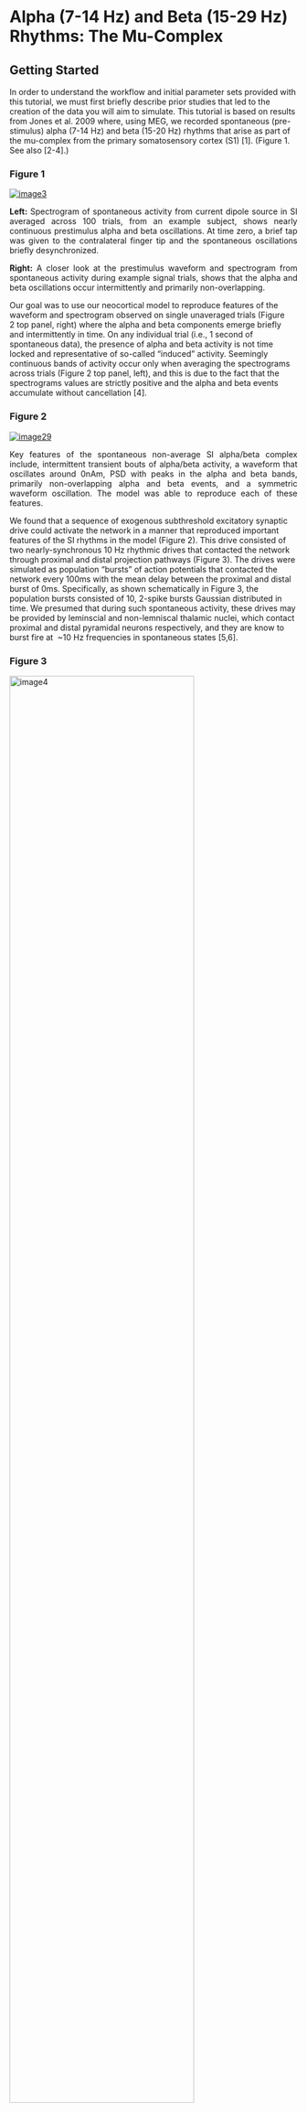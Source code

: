 # Alpha (7-14 Hz) and Beta (15-29 Hz) Rhythms: The Mu-Complex #
## Getting Started ##

In order to understand the workflow and initial parameter sets provided with this tutorial, we must first briefly describe prior studies that led to the creation of the data you will aim to simulate. This tutorial is based on results from Jones et al. 2009 where, using MEG, we recorded spontaneous (pre-stimulus) alpha (7-14 Hz) and beta (15-20 Hz) rhythms that arise as part of the mu-complex from the primary somatosensory cortex (S1) [1]. (Figure 1. See also [2-4].)

<div class="stylefig"  style="max-width:650px;">

<h3>Figure 1</h3>

<a href="https://raw.githubusercontent.com/jonescompneurolab/hnn-tutorials/master/alpha_and_beta/images/image3.png"><img src="https://raw.githubusercontent.com/jonescompneurolab/hnn-tutorials/master/alpha_and_beta/images/image3.png" alt="image3"/></a>
<p align="justify">
<b>Left:</b> Spectrogram of spontaneous activity from current dipole source in SI averaged across 100 trials, from an example subject, shows nearly continuous prestimulus alpha and beta oscillations. At time zero, a brief tap was given to the contralateral finger tip and the spontaneous oscillations briefly desynchronized.</p>

<p align="justify"><b>Right:</b> A closer look at the prestimulus waveform and spectrogram from spontaneous activity during example signal trials, shows that the alpha and beta oscillations occur intermittently and primarily non-overlapping.</span>
</p>
</div>

Our goal was to use our neocortical model to reproduce features of the waveform and spectrogram observed on single unaveraged trials (Figure 2 top panel, right) where the alpha and beta components emerge briefly and intermittently in time. On any individual trial (i.e., 1 second of spontaneous data), the presence of alpha and beta activity is not time locked and representative of so-called “induced” activity. Seemingly continuous bands of activity occur only when averaging the spectrograms across trials (Figure 2 top panel, left), and this is due to the fact that the spectrograms values are strictly positive and the alpha and beta events accumulate without cancellation [4].

<div class="stylefig"  style="max-width:650px;">

<h3>Figure 2</h3>

<a href="https://raw.githubusercontent.com/jonescompneurolab/hnn-tutorials/master/alpha_and_beta/images/image29.png"><img src="https://raw.githubusercontent.com/jonescompneurolab/hnn-tutorials/master/alpha_and_beta/images/image29.png" alt="image29"/></a>
<p align="justify">Key features of the spontaneous non-average SI alpha/beta complex include, intermittent transient bouts of alpha/beta activity, a waveform that oscillates around 0nAm, PSD with peaks in the alpha and beta bands, primarily non-overlapping alpha and beta events, and a symmetric waveform oscillation. The model was able to reproduce each of these features.</p>

</div>

We found that a sequence of exogenous subthreshold excitatory synaptic drive could activate the network in a manner that reproduced important features of the SI rhythms in the model (Figure 2). This drive consisted of two nearly-synchronous 10 Hz rhythmic drives that contacted the network through proximal and distal projection pathways (Figure 3). The drives were simulated as population “bursts” of action potentials that contacted the network every 100ms with the mean delay between the proximal and distal burst of 0ms. Specifically, as shown schematically in Figure 3, the population bursts consisted of 10, 2-spike bursts Gaussian distributed in time. We presumed that during such spontaneous activity, these drives may be provided by leminscial and non-lemniscal thalamic nuclei, which contact proximal and distal pyramidal neurons respectively, and they are know to burst fire at  ~10 Hz frequencies in spontaneous states [5,6].

<div class="stylefig" style="max-width: 650px;">

<h3>Figure 3</h3>

<a href="https://raw.githubusercontent.com/jonescompneurolab/hnn-tutorials/master/alpha_and_beta/images/image4.png">
<img src="https://raw.githubusercontent.com/jonescompneurolab/hnn-tutorials/master/alpha_and_beta/images/image4.png" alt="image4" width=80%/></a>
<p align="justify">Schematic illustration of exogenous 10 Hz burst drive through proximal and distal projection pathways.  “Population bursts”, consisting of a set number of “burst units” (10, 2-spike bursts shown) drive post-synaptic conductances in the local network with a set frequency (100 ms ISI) and mean delay between proximal and distal. </p>
</div>

We assumed that the macroscale rhythms generating the observed alpha and beta activity arose from subthreshold current flow in a large population of neurons, as opposed to being generated by local spiking interaction. As such, the effective strengths of the exogenous driving inputs were tuned so that the cells in the network remained subthreshold (all other parameters were tuned and fixed base on the morphology, physiology and connectivity within layered neocortical circuits, see Jones et al. 2009 [1] for details). The inputs drove subthreshold currents up and down the pyramidal neurons to reproduce accurate waveform and spectrogram features (see Figure 3). A scaling factor of 3000 was multiplied by the model waveform to reproduce nAm units comparable to the recorded data, suggesting on the order 200 x 3000 = 600,000 pyramidal neurons contributed to this signal.

We further found that decreasing the delay between the drives to ~50ms created a pure alpha oscillation, while applying an ~0ms delay caused beta events to emerge and increased the strength of the distal drive, creating stronger beta activity (data not shown; see parameter exploration below). This result led to the novel prediction that brief beta events emerge from a broad proximal drive disrupted by a simultaneous strong distal drive that lasted 50ms (i.e., one beta period). Support for this prediction was found invasively with laminar recordings in mice and monkeys [3].

In this tutorial, we will explore parameter changes that illustrate these results. We will walk you step-by-step through simulations with various combinations of rhythmic proximal and distal drives to describe how each contributes to the alpha and beta components of the SI alpha/beta complex rhythm. We will begin by simulating only rhythmic proximal alpha frequency inputs (Step 1), followed by simulating only distal alpha frequency inputs (Step 2), followed by various combinations of proximal and distal drive to generate alpha and beta rhythms. We’ll show you how HNN can plot waveforms, time-frequency spectrograms, and power spectral density plots of the simulated data, as well as for imported recorded data.

## Tutorial Table of Contents

1\. [Simulating Rhythmic Proximal Inputs: Alpha only](#toc_one)

2\. [Simulation Rhythmic Distal Inputs: Alpha only](#toc_two)

3\. [Simulating Combined Rhythmic Proximal and Distal Inputs: Alpha/Beta Complex](#toc_three)

4\. [Calculating and Viewing Power Spectral Density (PSD)](#toc_four)

5\. [Comparing model output and recorded data](#toc_five)

6\. [Adjusting parameters](#toc_six)

7\. [Have fun exploring your own data!](#toc_seven)

<!-- -->
<!-- -->
<!-- the above lines of text have been reviewed -->
<!-- -->
<!-- -->

<a id="toc_one"></a>

## 1. Simulating Rhythmic Proximal Inputs: Alpha Only

Note that before running/loading new simulations, we will increase the run time of the simulation. Find the box labeled `tstop (ms)` under the `Simulation` tab and type in `700` as the value. This will enable us to see simulated oscillations as they evolve over longer time periods.

### 1.1 Load/view parameters to define the network structure & to “activate” the network.  

As described in the “Getting Started” section, low-frequency alpha and beta rhythms can be simulated by a combination of rhythmic subthreshold proximal and distal ~10Hz inputs. Here, we begin by describing the impact of proximal inputs only. An initial parameter set that will simulate the effect of ~10 Hz subthreshold proximal drive is provided in the file [OnlyRhythmicProx.json](https://raw.githubusercontent.com/jonescompneurolab/hnn-data/refs/heads/main/network-configurations/OnlyRhythmicProx.json).



The template cortical column networks structure for this simulation is described in the [Overview](https://www.google.com/url?q=https://hnn.brown.edu/index.php/overview-uniqueness/&sa=D&ust=1552525363605000) and [Under the Hood](https://www.google.com/url?q=https://hnn.brown.edu/index.php/under-the-hood/&sa=D&ust=1552525363605000) sections. Several of the network parameter can be adjusted via the HNN GUI (e.g. local excitatory and inhibitory connection strengths), but we will leave them fixed for this tutorial and only adjust the inputs the “activate” the network.



To load the initial parameter set, navigate to the HNN GUI and click the tab labeled:

```
External drives
```

Then inside of the inside of the tab, click the button

```
Load external drives (0)
```

And select the file [OnlyRhythmicProx.json](https://raw.githubusercontent.com/jonescompneurolab/hnn-data/refs/heads/main/network-configurations/OnlyRhythmicProx.json) from HNN’s param subfolder or from your local machine. 



To view the parameters that “activate” the network via rhythmic proximal input, click the dropdown menu labeled:

```
bursty1 (proximal)
```

<div class="stylefig" style="max-width: 650px;">
<table>
<h3>Figure 4</h3>
<tr>
<td>
<a href=""><img src="images/image5.png"/></a>
</td>
<td>
<a href=""><img src="images/image6.png"/></a>
</td>
<td>
<a href=""><img src="images/image11.png"/></a>
</td>
</tr>
</table>
</div>

You should see the values of adjustable parameters displayed as in the dialog boxes below. There are 4 sections, one regulating the timing statistics of the driving input, one regulating the post-synaptic conductances onto the Layer 2/3 neurons, and one regulating the post-synaptic conductances onto the Layer 5 neurons, and one regulating the synaptic delays. We describe adjustable parameters in each dialog box separately.

<div class="stylefig" style="max-width: 650px;">
<table>
<h3>Figure 5</h3>
<tr>
<td>
<a href=""><img src="images/image8.png"/></a>
</td>
<td>
<a href=""><img src="images/image9.png"/></a>
</td>
<td>
<a href=""><img src="images/image10.png"    /></a>
</td>
</tr>
</table>
</div>

Timing tab: The rhythmic proximal inputs drive excitatory synapses in the neocortical network in a proximal projection pattern, as shown at the bottom of the dialog box. For further details on the connectivity structure of the network, see the Under the Hoodsection of the HNN website. Rhythmic proximal input occurs through stochastic, presynaptic bursts of action potentials from a population of bursting cells (set with “Number bursts”; see Figure 3) onto postsynaptic neurons of the modelled network. Stochasticity is introduced in two places: the spike train start time for each bursting cell is sampled from a normal distribution with mean “Start time mean (ms)” and standard deviation “Start time stdev (ms)” and the inter-burst intervals for each bursting cell are sampled from a normal distribution of mean ![](https://raw.githubusercontent.com/jonescompneurolab/hnn-tutorials/master/alpha_and_beta/images/image1.png)(e.g., a 100 ms inter-burst interval corresponds to a “Burst frequency” of 10 Hz) and standard deviation “Burst stdev (ms)” (see Figure 3). Also note that the number of spikes per burst unit is set with “Spikes/burst” (currently, only values of 1 and 2 with a fixed 10ms delay can be used) and the final stop time for the entire population of rhythmic proximal inputs is set with “Stop time (ms)”.

Layer 2/3, and Layer 5 tabs: This dialog box allows you to set the postsynaptic conductance of each of the excitatory synapses in the networks. There are AMPA and NMDA receptors on each cell type (pyramidal and basket cells). There is also a delay parameter to control the arrival time of each spike to the network. In this example, the delay to the layer 2/3 cells is 0.1 ms, with a slightly longer delay to the layer 5 cells of 1 ms. For further details on the connectivity structure of the network, see Under the Hood.

XX TODO: DESCRIBE SYNPATIC DELAYS XX

### 1.2 Run the simulation and visualize net current dipole

To run this simulation, navigate to the main GUI window and  click:
```
Start Simulation
```
This simulation runs for 700 ms of simulation time, so will take a little longer to run than the ERP simulations. Once completed, you will see output similar to that shown below.

<div class="stylefig"  style="max-width:550px;">

<h3>Figure 5</h3>

<a href=""><img src="images/OnlyRhythmicProx.png"/></a>
</div>

As shown in the red histogram in the top panel of Figure 5 above, with this parameter set, a burst of proximal input spikes is provided to the network ~10 Hz (i.e., every 100 ms). Due to the stochastic nature of the inputs (controlled by the start time stdev and Burst stdev parameters, there is some variability in the histogram of proximal input times. Note that a decrease in the Burst stdev would create shorter duration bursts (i.e., more synchronous bursts); this will be explored further in step 6.1 below.

The ~10 Hz bursts of proximal drive induces current flow up the pyramidal neuron dendrites increasing the signal above the 0 nAm baseline, which then relaxes back to zero, approximately every 100 ms. This is observed in the black current dipole waveform in the GUI window. 

To view the time-frequency spectrogram for this waveform, click on the `Visualization` tab. Then click on the `Layout template` dropdown menu and select `Drive-Dipole-Spectrogram`. Finally click the `Make Figure` button.
 

The bottom panel shows the corresponding time-frequency spectrogram for this waveform that exhibits a high-power continuous 10 Hz signal. Importantly, in this example the strength of the proximal input was titrated to be subthreshold (i.e., cells do not spike) under the assumption that macroscale oscillations are generated primarily by subthreshold current flow across large populations of synchronous pyramidal neurons. In step 6.2 below, we explore differences in the signal when the cells are driven to spike (see also ERP tutorial).

To better see the 10 Hz signal, we can adjust the y-axis of the spectrogram. Under the options for `ax2` which corresponds to the spectrogram on the bottom panel, change the values for `Min Spectral Frequency (Hz)` to `0.1` and `Max Spectral Frequency (Hz)` to `40.0`.

Finally click `Clear axis` and then `Add plot` to regenerate the spectrogram. You should see the signal corresponding to the alpha rhthym much more clearly like in the figure below:

<div class="stylefig"  style="max-width:550px;">

<h3>Figure 6</h3>

<a href=""><img src="images/OnlyRhythmicProx_Spect.png"/></a>
</div>

While this exploration with proximal drive is only useful in understanding how subthreshold rhythmic inputs impact the current dipole produced by the circuit, several features of the waveform and spectrogram of the signal do not match the recorded data shown in Figures 1and 2. Next, we explore the impact of rhythmic distal inputs only (step 2), and then a combination of the two (step 3).

<a id="toc_two"></a>

### 2.1 Load/view parameters to define the network structure & to “activate” the network

We will use a param file that generates bursts of distal inputs provided at the alpha frequency (10 Hz; [OnlyRhythmicDist.json](https://raw.githubusercontent.com/jonescompneurolab/hnn-data/refs/heads/main/network-configurations/OnlyRhythmicDist.json)).

The template cortical column networks structure for this simulation is described in the Overview and What’s Under the Hood sections. Several of the network parameter can be adjusted via the HNN GUI (e.g. local excitatory and inhibitory connection strengths), but we will leave them fixed for this tutorial and only adjust the inputs the “activate” the network.

To load the initial parameter set, navigate to the HNN GUI and click the tab labeled:

```
External drives
```

Then inside of the inside of the tab, click the button

```
Load external drives (0)
```
Then select the file [OnlyRhythmicDist.json](https://raw.githubusercontent.com/jonescompneurolab/hnn-data/refs/heads/main/network-configurations/OnlyRhythmicDist.json) from HNN’s param subfolder or from your local machine.

To view the parameters that “activate” the network via rhythmic distal input, click the dropdown menu labeled:

```
bursty2 (distal)
```

You should see the values of adjustable parameters displayed as  in the dialog boxes below. Notice that these parameters are the same as those regulating the proximal drive in step (1). However, in this case the parameters define bursts of synaptic inputs that drive the network in a distal project pattern, shown schematically at the bottom of the dialog box.

<div class="stylefig" style="max-width: 650px;">
<table>
<h3>Figure 7</h3>
<tr>
<td>
<a href=""><img src="images/image15.png"/></a>
</td>
<td>
<a href=""><img src="images/image16.png"/></a>
</td>
<td>
<a href=""><img src="images/image17.png"/></a>
</td>
</tr>
</table>
</div>

To run this simulation, navigate to the main GUI window and  click:
```
Start Simulation
```
Once completed, you will see output similar to that shown below.

<div class="stylefig"  style="max-width:550px;">

<h3>Figure 8</h3>

<a href=""><img src="images/OnlyRhythmicDist.png"/></a>
</div>

As shown in the green histogram in the top panel of the HNN GUI above, with this parameter set, a burst of distal input spikes is provided to the network ~10 Hz (i.e., every 100 ms). Due to the stochastic nature of the inputs (controlled by the start time stdev, and Burst stdev parameters), there is some variability in the histogram of proximal input times. The ~10 Hz bursts of distal input induces current flow down the pyramidal neuron dendrites decreasing the signal below the 0 nAm baseline, which then relaxes back to zero, approximately every 100 ms. This is observed in the black current dipole waveform in the GUI window.

Once again we will create time-frequency spectrogram for this waveform by first clicking on the `Visualization` tab. Then click on the `Layout template` dropdown menu and select `Drive-Dipole-Spectrogram`. Finally click the `Make Figure` button.

<div class="stylefig"  style="max-width:550px;">

<h3>Figure 9</h3>

<a href=""><img src="images/OnlyRhythmicDist_Spect.png"/></a>
</div>

The bottom panel shows the corresponding time-frequency spectrogram for this waveform that exhibits a high power continuous 10 Hz signal. Importantly, in this example the strength of the distal input was also titrated to be subthreshold (i.e., cells do not spike) under the assumption that macroscale oscillations are generated primarily by subthreshold current flow across large populations of synchronous pyramidal neurons.  

While instructional, this simulation also does not produce waveform and spectral features that match the experimental data in Figures 1 and 2. In the next step (step 3), we describe how combining both the 10 Hz proximal and distal drives can produce an oscillation with many characteristic features of the spontaneous SI signal (Jones et al 2009).

<a id="toc_three"></a>

## 3. Simulating Combined Rhythmic Proximal and Distal Inputs: Alpha/Beta Complex

### 3.1 Load/view parameters to define the network structure & to “activate” the network.  

In this example, we provide a parameter set ([AlphaAndBeta.json](https://raw.githubusercontent.com/jonescompneurolab/hnn-data/refs/heads/main/network-configurations/AlphaAndBeta.json)) that produces many of the waveform and spectral features observed in our SI data (Figure 2).

The template cortical column networks structure for this simulation is described in the Overview and What’s Under the Hood sections. Several of the network parameter can be adjusted via the HNN GUI (e.g. local excitatory and inhibitory connection strengths), but we will leave them fixed for this tutorial and only adjust the inputs the “activate” the network.

To load the initial parameter set, navigate to the HNN GUI and click the tab labeled:

```
External drives
```

Then inside of the inside of the tab, click the button

```
Load external drives (0)
```

Then select the file [AlphaAndBeta.json](https://raw.githubusercontent.com/jonescompneurolab/hnn-data/refs/heads/main/network-configurations/AlphaAndBeta.json) from HNN’s param subfolder or from your local machine.

To view the new parameters that “activate” the network via both rhythmic proximal and rhythmic distal input, click the dropdown menus labeled:
```
bursty1 (proximal)
bursty2 (distal)
```
You should see the values displayed in the dialogue boxes below.

<div class="stylefig" style="max-width: 500px;">
<table>
<h3>Figure 10 </h3>
<tr>
<td style="border: none;" width="50%">
<a href=""><img src="images/image20.png" alt="image11"/></a>
</tr>
</table>
</div>

In this simulation, the Start time mean (ms) values for both proximal and distal inputs are set to 50.0 ms, and all other parameters are the same. Note that the synaptic weights are the same as used in the previous two simulations (not shown in dialog boxes above, click on Layer 2/3 and Layer 5 to see them). The equal start time implies that the proximal and distal input bursts will arrive nearly synchronously to the network on each cycle of the 10 Hz input. Due to the stochasticity in the parameters (start time stdev, and Burst stdev) sometimes the bursts will arrive together and sometimes there will be a slight delay. As will be described further below, this stochasticity creates intermittent alpha and beta events.  

### 3.2 Run the simulation and visualize net current dipole

To run this simulation, navigate to the main GUI window by clicking the `Simulation` tab and then click:
```
Run
```
Once completed, you will see output similar to that shown below.

<div class="stylefig" style="max-width:550px;">

<h3>Figure 11

<p align="center"><a href=""><img src="images/AlphaAndBeta.png"/></a>

</div>

Follow the steps in the previous sections to create a time-frequency spectrogram for this waveform. The output will look similar to the figure below:

<div class="stylefig"  style="max-width:550px;">

<h3>Figure 12</h3>

<a href=""><img src="images/AlphaAndBeta_Spect.png"/></a>
</div>


As shown in the green and red histogram in the top panel of the HNN GUI above, with this parameter set, bursts of both proximal and distal input spikes are provided to the network ~10 Hz (i.e., every 100 ms). Due to the stochastic nature of the inputs, there is some variability in the timing and duration of the input bursts such that sometimes they arrive at the same time and sometimes there is a slight offset between them. As a result, intermittent transient alpha and beta  events emerge in the time-frequency spectrogram. Alpha events are produced when the inputs occur slightly out of phase and current flow is pushed alternately up and down the dendrites for ~50 ms duration each (set by the length of the bursts inputs). Beta events occur when the burst inputs arrive more synchronously and the upward current flow is disrupted by downward current flow for ~50 ms to effectively cut the oscillation period in half. As such, the relative alpha to beta expression can be controlled by the delay between the inputs and their relative burst strengths. We will detail this further below (see step 6 below).

In contrast to the results from only proximal or distal input, since the current in the pyramidal neurons is pushed both upward and downward in this simulation, the current dipole signal oscillates above and below 0 nAm, which qualitatively matches the experimental data (see Figures 1 and 2 in “Getting Started”).   Additionally, this simulation reproduces the transient nature of the alpha and beta activity and several other features of the waveform and spectrogram can be quantified to show close agreement between model and experimental results (see Figure 2 above, and Jones et al. 2009[1], for further details). 

We note that here we do not directly compare the spontaneous current dipole waveform to recorded data, as was done in the ERP tutorial with a root mean squared error. This is due to the fact that the spontaneous SI signal we are simulating is not time locked to  alpha or beta events on any given trial, and the stochastic nature of the driving inputs causes variability in the timing of the alpha or beta activity, making it difficult to align recorded data and simulated results. However, a direct comparison can be made between time averaged recorded and simulated signals by comparing power spectral density waveforms. An example of comparison is shown in step 5 below.

### 3.3 Simulating and averaging multiple trials with jittered start times creates the impression of continuous oscillations

As described in the “Getting Started” section above, our simulation goal was to study the mechanisms that reproduce features of spontaneous alpha and beta rhythms observed in un-averaged data, where the alpha and beta components are transient and intermittent (Figure 1, right panel). Each tutorial step up to this point was based on simulating un-averaged data. Here, we describe how to run and average multiple “trials” (700 ms epochs of spontaneous activity). We show that, due to the stochastic nature of the proximal and distal rhythmic input, controlled by the standard deviation (stdev) of the start times, and the stdev of the input bursts), when running multiple trials, the precise timing of the input bursts on each trial is jittered, and hence the alpha and beta activity in the spectrograms on each trial is jittered. This is akin to simulating induced rhythms rather than time-locked evoked rhythms. In the averaged spectrogram across trials, the alpha and beta events accumulate without cancellation (due to the fact that spectrogram value are purely positive) creating the impression of a continuous oscillation (Figure 1, left panel).

Below we illustrate the effects of “jitter” in the proximal and distal rhythmic inputs across trials in two ways. First, we examine the effects of “jitter” due to the “Burst stdev”, and second due to the “Start time stdev”.

To first test the effects of jittering due to “Burst stdev” and averaging across trials,  we will use a param file ([AlphaAndBetaJitter0.json](https://raw.githubusercontent.com/jonescompneurolab/hnn-data/refs/heads/main/network-configurations/AlphaAndBetaJitter0.json)) with rhythmic proximal and distal inputs provided at 10 Hz, with proximal and distal inputs in phase. These are the same parameters as in the AlphaAndBeta.json file (Step 3.2 above), but now with 10 trials instead of 1.

To load the initial parameter set, navigate to the HNN GUI and click the tab labeled:

```
External drives
```

Then inside of the inside of the tab, click the button

```
Load external drives (0)
```
Then select the file [OnlyRhythmicDist.json](https://raw.githubusercontent.com/jonescompneurolab/hnn-data/refs/heads/main/network-configurations/OnlyRhythmicDist.json) from HNN’s param subfolder or from your local machine.

To view the new parameters, click:
```
bursty1 (proximal)
bursty2 (distal)
```
You should see the values displayed in the dialog boxes below.

<div class="stylefig" style="max-width: 650px;">
<table>
<h3>Figure 13</h3>
<tr>
<td>
<a href=""><img src="images/image21.png" alt=""/></a>
</td>
<td>
<a href=""><img src="images/image22.png" alt=""/></a>
</td>
</tr>
</table>
</div>


Notice that the Start time stdev (ms) is set to 0.0 for both proximal and distal inputs, while the Burst stdev (ms) is 20.


To run this simulation, navigate to the `Simulation` tab and click

```
Run
```

This simulation will take longer to run because it uses 10 trials. Once completed, you will see output similar to that shown below.


<div class="stylefig" style="max-width:550px;">

<h3>Figure 14</h3>

<a href=""><img src="images/AlphaAndBetaJitter0_3trials.png" alt=""/></a>
</div>

Follow the previous steps from section (1) or (2) to create a time-frequency spectrogram. The output will look like the following:

<h3>Figure 15</h3>
<div class="stylefig" style="max-width:550px;">
<a href=""><img src="images/AlphaAndBetaJitter0_3trials_spect.png" alt=""/></a>
</div>

Notice that the input histograms for distal (green) and proximal (red) input accumulated across the 10 trials, now have higher values than before (up to ~20 compared to 5 in Step 3.2) and the burst inputs are slightly broader on each cycle, since these histograms represent the accumulated activity from 10 simulations, where the standard deviation in the Burst duration across trials is 20 ms. Approximately 10 Hz rhythmicity in the timing of the distal and proximal inputs can be clearly visualized (note also the symmetric profile of the histograms). However, on any individual trial, the coincidence of inputs leading to alpha or beta events displays some variability due to the stochastic parameter value (Burst stdev=20 ms). This is observed in the dipole waveforms shown for each trial (example shown below).

In the next simulation, we will jitter the start times of rhythmic inputs across trials with the Start time stdev, in addition to a non-zero Burst stdev. This will add additional variability to the timing of the transient alpha and beta events on each trial, and hence produce even more continuous bands of activity in the averaged spectrogram.

First, navigate to the `External drives` tab and open the `bursty1 (proximal)` and `bursty2 (distal)` dropdown menus. Change the start time stdev from 0 ms to 50 ms in the timing tabs. The dialog boxes should now look as follows.


<div class="stylefig" style="max-width: 650px;">
<table>
<h3>Figure 16</h3>
<tr>
<td>
<a href=""><img src="images/image23.png" alt=""/></a>
</td>
<td>
<a href=""><img src="images/image24.png" alt=""/></a>
</td>
</tr>
</table>
</div>

To run this simulation, click Start Simulation from the main GUI window. Follow the steps from either section 1 or 2 to create a time-frequency spectrogram

Once completed, you will see output similar to that shown below.

<div class="stylefig" style="max-width:550px;">

<h3>Figure 17</h3>

<a href=""><img src="images/AlphaAndBetaJitter50_3trials_spect.png" alt=""/></a>
</div>

Notice that the input histograms for distal (green) and proximal (red) input accumulated across the 10 trials now show little rhythmicity due to the jitter in the rhythmic input start times across trials (Start time stdv (ms) = 50), in addition to jitter due to the Burst stdev (ms) = 20\. However, if we were to visualize histograms on each individual trial (using the View spectrograms tab), they would show the ~10 Hz and 20 Hz (alpha and beta) rhythmicity. It is also difficult to visualize rhythmicity in any of the overlaid dipole waveforms. However, on each trial, alpha and beta rhythmicity is present, and even more continuous bands of alpha and beta activity are observed (compare to averaged data in Figure 1 left panel; n=100 trials) when the spectrograms from individual trials are averaged. Running more trials will further increase the continuous nature of alpha and beta activity across time.

### 3.4 Viewing network spiking activity

Importantly, as stated above in this example the strength of the proximal and distal input were titrated to be subthreshold (cells do not spike) under the assumption that macroscale oscillations are generated primarily by subthreshold current flow across large populations of synchronous pyramidal neurons. We can verify the subthreshold nature of the inputs by viewing the spiking activity in the network.

Return to the single-trial parameter set as in Steps 3.1 and 3.2, by loading the AlphaAndBeta.json file and run the simulation. Then navigate to the `Visualization` tab, click the `Layout template` dropdown menu select `Dipole-Spikes (2x1)`. Finally click `Make figure`.

You should see the following window.

<div class="stylefig" style="max-width:550px;" >

<h3>Figure 17</h3>

<a href=""><img src="images/AlphaAndBeta_Spikes.png" alt=""/></a>
</div>

In this window, the rhythmic distal (green/top) and proximal (red/middle) inputs bursts histograms are shown along with the spiking activity in each population of cells (bottom panel). In this case, the alpha and beta events are indeed produced through subthreshold processes and there is no spiking produced in any cell in the network (no dots present in the bottom raster plot).

### 3.5 Exercises for further exploration

Try decreasing or increasing the number of trials in the above simulations to see how these changes impact the continuity of alpha/beta power over time. View some of the individual spectrograms to see that alpha/beta are maintained on individual trials.


<a id="toc_four"></a>

## 4. Calculating and Viewing Power Spectral Density (PSD)

HNN provides a feature to calculate and view the power spectral density (PSD) of the simulated signal and imported data (Note: the PSD is calculated as the time average of the spectrogram, in the simulation examples).

To calculate and view the PSD, navigate to the `Visualization` tab, click on the `Layout template` dropdown, and select `PSD Layers (3x1)`

You should see something similar to the following window.

<div class="stylefig" style="max-width:550px;">

<h3>Figure 16</h3>

<a href=""><img src="images/AlphaAndBetaJitter50_3trials_PSD.png" alt=""/></a>
</div>

The PSD Viewer window shows the net current dipole (bottom panel) and contribution from each layer in the network separately (top panels). This example was run using the parameter set described in Step 3\. PSD from the simulation shows a strong peak in the alpha (~10 Hz) band,  with a lower peak power in beta band (~20 Hz).

<a id="toc_five"></a>

## 5. Comparing model output and recorded data

Work in progress!

## 6. Adjusting parameters

Parameter adjustments will be key to developing and testing hypotheses on the circuit origin of your own low-frequency rhythmic data. HNN is designed so that many of the parameters in the model can be adjusted from the GUI (see the Tour of the GUI tutorial).

Here, we’ll walk through examples of how to adjust several “Rhythmic Proximal/Distal Input” parameters to investigate how they impact the alpha and beta rhythms described above. We end with some suggested exercises for further exploration.

### 6.1 Changing the strength (post-synaptic conductance) and synchrony of the distal drive increases beta activity

We described above (Step 3) that the timing of proximal and distal inputs can lead to either alpha events (when the bursts arrive to the local network out of phase) or beta events (when the bursts arrive in phase).

We have also found that other factors that contribute to the prevalence of beta activity are the strengthand synchrony of the distal inputs; beta activity is increased with stronger and more synchronous subthreshold drive, where the beta frequency is set by the duration of the driving bursts (~50ms) (Jones et al. 2009; Sherman et al. 2016). The strength is controlled by the postsynaptic conductance, and the synchrony is controlled by the Burst stdev in the “Rhythmic Distal Inputs” dialog box. We will demonstrate this here.

Open the `External drives` tab and click on the dropdown menu
 ```
bursty2 (distal)
```


Reduce the Burst stdev (Hz) value from 20 ms to 10 ms.  This will create higher synchrony in the timing of the distal input bursts. Under both the Layer 2/3 and Layer 5 tabs, increase the postsynaptic condances weights of the AMPA synapses onto the Layer 2/3 and Layer 5 pyramidal neurons from 5.4e-5 ![](https://raw.githubusercontent.com/jonescompneurolab/hnn-tutorials/master/alpha_and_beta/images/image2.png)to 6e-5 ![](https://raw.githubusercontent.com/jonescompneurolab/hnn-tutorials/master/alpha_and_beta/images/image2.png). Both of these changes will cause the distal input burst to push a greater amount of current flow down the pyramidal neuron dendrites. The “Rhythmic Distal Input” dialog windows should look as shown below.

<div class="stylefig" style="max-width: 650px;">
<table>
<h3>Figure 19</h3>
<tr>
<td>
<a href=""><img src="images/image28.png" alt=""/></a>
</td>
<td>
<a href=""><img src="images/image29.png" alt=""/></a>
</td>
<td>
<a href=""><img src="images/image30.png" alt=""/></a>
</td>
</tr>
</table>
</div>

Next, we will test how these parameter changes affect the simulation. Select the `Simulation` tab and click the `Run` button. Then follow the steps from section 1 or 2 to create a time-frequency spectrogram Once completed, you will see output in the GUI similar to that shown below.

<div class="stylefig" style="max-width:550px;">

<h3>Figure 20</h3>

<a href=""><img src="images/sec6pt1-oldFig20-nonspect.png"/></a>
</div>

<div class="stylefig" style="max-width:550px;">

<h3>Figure 21</h3>

<a href=""><img src="images/sec6pt1-oldFig20-spect.png"/></a>
</div>

First, notice that the histogram profile of the distal input bursts (green) are narrower corresponding to more synchronous input than in the prior simulation (Step 3). Second, notice that the waveform of the oscillation is different with a sharper downward deflecting signal, due to to the stronger distal input. These deflections increased ~20 Hz beta activity, as seen in the corresponding spectrogram (compare to spectrogram in Step 3). The 20 Hz frequency is set by the duration of the downward current flow, which with this parameter set is approximately 50 ms (see Sherman et al. 2016[3] for further details).

### 6.1.1 Exercise for further exploration

Try changing the frequency of the rhythmic distal drive from 10 Hz to 20 Hz. Try other frequencies for the proximal and distal rhythmic drive. How do the rhythms change? See how changes in the Burst stdev effects the rhythms expressed.

### 6.2 Increasing the strength (post-synaptic conductance) of the distal drive further creates high frequency responses due to induced spiking activity

Recall that in the above simulations, the strength of the rhythmic proximal and distal inputs were chosen so that the cells remained subthreshold (no spiking). We will now demonstrate what happens if we increase the strength of the inputs far enough to induce spikes. Instead of simulating subthreshold alpha/beta events, we will see that the dipole signals are dominated by higher-frequency events created by spiking activity. We note that the produced waveforms of activity are, to our knowledge, not typically observed in MEG or EEG data, supporting the notion that alpha/beta rhythms are created through subthreshold processes.

To test this, select the `External drives` tab, open the `bursty2 (distal)` dropdown menu, and change the parameters as follows. Under the timing tab, change the Burst stdev value back to 20 ms. Under both the Layer 2/3 and Layer 5 tabs, increase the postsynaptic conductance weights of the AMPA synapses onto the Layer 2/3 and Layer 5 pyramidal neurons from 6e-5 ![](https://raw.githubusercontent.com/jonescompneurolab/hnn-tutorials/master/alpha_and_beta/images/image2.png)to 40e-5 ![](https://raw.githubusercontent.com/jonescompneurolab/hnn-tutorials/master/alpha_and_beta/images/image2.png) (a big change that will provide enough current to cause the cells to spike). The “Rhythmic Distal Input” dialog windows should look as shown below.

<div class="stylefig" style="max-width:550px;">

<h3>Figure 22</h3>

<a href=""><img src="images/image25.png" alt=""/></a>
</div>

Next, run the simulation. Click on Start Simulation from the main GUI window. Once completed, you will see output similar to that shown below.

<div class="stylefig" style="max-width:550px;">

<h3>Figure 23</h3>

<a href=""><img src="images/sec6pt2-oldFig23-nonspect.png" alt=""/></a>
</div>

Notice that the histogram profile of the distal input bursts (green) are once again wider corresponding to less synchronous input and comparable to those shown in the example in Step 3\. However, in this case the postsynaptic conductance of these driving spike is significantly larger (40e-5 ![](https://raw.githubusercontent.com/jonescompneurolab/hnn-tutorials/master/alpha_and_beta/images/image2.png)). This strong input induces spiking activity in the pyramidal neuron on several cycles of the drive (2.5 shown here) resulting in a sharp and rapidly oscillating dipole waveform. The corresponding dipole spectrogram shows broadband spiking from ~60-120 Hz. This type of activity is not typically seen in EEG or MEG data, and hence unlikely to underlie macroscale recordings.

We can verify that the neurons are spiking by looking at the spiking raster plots. To do so, navigate to `Visualization` tab, click the `Layout template` dropdown menu and select `PSD Layers (3x1)`. Then click `Make figure`.

<div class="stylefig" style="max-width:550px;">

<h3>Figure 24</h3>

<a href=""><img src="images/sec6pt2-oldFig25.png" alt=""/></a>
</div>

Notice that highly synchronous neuronal spiking in each population coincides with the high-frequency events seen in the waveform and spectrogram. The waveform response is induced by the pyramidal neuron spiking which creates rapid back-propagating action potentials and repolarization of the dendrites.

Hypothesis testing:This simulation demonstrates that HNN can be used to test the limits of physiological variables and to see how, as parameters are varied, simulations results can be similar or dissimilar to experimental data.



### 6.2.1 Exercise for further exploration

View the contribution of Layer 2/3 and Layer 5 to the net current dipole waveform and compare with the spiking activity in each population. How do each contribute? Try also to change the proximal input parameters instead of the distal input parameters.

Adjust one of the parameter regulating the local network connections. What happens?



### 6.3 Increasing the delay between the proximal and distal inputs to anti-phase (50 ms delay) creates continuous alpha oscillations without beta activity


We mentioned above that, in addition to parameters controlling the strength and synchrony of the distal (or proximal) drive, the relative timing of proximal and distal inputs is an important factor in determining relative alpha and beta expression in the model. Here we will demonstrate that out-of-phase, 10 Hz burst inputs can produce continuous alpha activity without any beta events. For this simulation, load the [AlphaAndBeta.json](https://raw.githubusercontent.com/jonescompneurolab/hnn-data/refs/heads/main/network-configurations/AlphaAndBeta.json) parameter file as described in Step 3 by clicking Set Parameters From File and selecting the file from HNN’s param subfolder. To view the new parameters, click on the `External drives` tab. Next, in the `bursty1 (proximal)` dropdown menu, change the start time mean from 50 to 100 ms. The timing tabs in the Rhythmic Proximal and Distal Input dialog boxes should look as follows:  


<div class="stylefig" style="max-width: 650px;">
<table>
<h3>Figure 25</h3>
<tr>
<td>
<a href=""><img src="images/image26" alt=""/></a>
</td>
<td>
<a href=""><img src="images/image27" alt=""/></a>
</td>
</tr>
</table>
</div>

Note that both the proximal and distal input frequency are set to 10 Hz (bursts of activity every ~100 ms). Since the proximal input Start time mean is 50.0 ms and the the distal input Start time mean is 100.0 ms, the input will, on average, arrive to the network a 1/2 cycle out of phase (i.e., in antiphase, every 50 ms).

Next, we will run the simulation to investigate the impact of this parameter change. Click on Start Simulation from the main GUI window. Once completed, you will see output similar to that shown below.

<div class="stylefig" style="max-width:550px;">

<h3>Figure 26</h3>

<a href=""><img src="images/sec6pt3-oldFig27-everything-except-spect.png" alt=""/></a>
</div>

<div class="stylefig" style="max-width:550px;">

<h3>Figure 27</h3>

<a href=""><img src="images/sec6pt3-oldFig27-spect.png" alt=""/></a>
</div>

Notice that the histogram profile of the proximal (red) and distal (green) input bursts are generally ½ cycle out-of-phase (antiphase). This rhythmic alteration of proximal followed by distal drive induces alternating subthreshold current flow up and down the pyramidal neuron dendrites to create a continuous alpha oscillation in the current dipole waveform that oscillates around 0 nAm. The period of the oscillation is set by the duration of each burst (~50 ms, controlled in part by Burst stdev) and the 50 ms delay between the inputs on each cycle (due to different start times). The corresponding spectrogram shows continuous nearly pure alpha activity. This type of strong alpha activity is similar to what might be observed over occipital cortex during eyes closed conditions.



### 6.3.1 Exercise for further exploration

Try changing the delay between the proximal and distal drive by varying amounts. What happens to the rhythm expressed?

Can you create a simulation where other frequencies are expressed? How is it created? Are the cells spiking or subthreshold?


<a id="toc_seven"></a>

## 7. Have fun exploring your own data!

Follow steps 1-6 above using your data and parameter adjustments based on your own hypotheses.  



## References

1. [Jones, S. R.](https://www.google.com/url?q=http://paperpile.com/b/XBRvEX/NxR0&sa=D&ust=1552525363656000) [et al.](https://www.google.com/url?q=http://paperpile.com/b/XBRvEX/NxR0&sa=D&ust=1552525363656000)[Quantitative analysis and biophysically realistic neural modeling of the MEG mu rhythm: rhythmogenesis and modulation of sensory-evoked responses.](https://www.google.com/url?q=http://paperpile.com/b/XBRvEX/NxR0&sa=D&ust=1552525363656000) [J. Neurophysiol.](https://www.google.com/url?q=http://paperpile.com/b/XBRvEX/NxR0&sa=D&ust=1552525363657000)[ ](https://www.google.com/url?q=http://paperpile.com/b/XBRvEX/NxR0&sa=D&ust=1552525363657000)[102,](https://www.google.com/url?q=http://paperpile.com/b/XBRvEX/NxR0&sa=D&ust=1552525363657000)[ 3554–3572 (2009).](https://www.google.com/url?q=http://paperpile.com/b/XBRvEX/NxR0&sa=D&ust=1552525363657000)

2. [Ziegler, D. A.](https://www.google.com/url?q=http://paperpile.com/b/XBRvEX/WrO3&sa=D&ust=1552525363657000) [et al.](https://www.google.com/url?q=http://paperpile.com/b/XBRvEX/WrO3&sa=D&ust=1552525363658000)[Transformations in oscillatory activity and evoked responses in primary somatosensory cortex in middle age: a combined computational neural modeling and MEG study.](https://www.google.com/url?q=http://paperpile.com/b/XBRvEX/WrO3&sa=D&ust=1552525363658000) [Neuroimage](https://www.google.com/url?q=http://paperpile.com/b/XBRvEX/WrO3&sa=D&ust=1552525363658000)[ ](https://www.google.com/url?q=http://paperpile.com/b/XBRvEX/WrO3&sa=D&ust=1552525363658000)[52,](https://www.google.com/url?q=http://paperpile.com/b/XBRvEX/WrO3&sa=D&ust=1552525363658000)[ 897–912 (2010).](https://www.google.com/url?q=http://paperpile.com/b/XBRvEX/WrO3&sa=D&ust=1552525363659000)

3. [Sherman, M. A.](https://www.google.com/url?q=http://paperpile.com/b/XBRvEX/ciWL&sa=D&ust=1552525363659000) [et al.](https://www.google.com/url?q=http://paperpile.com/b/XBRvEX/ciWL&sa=D&ust=1552525363659000)[Neural mechanisms of transient neocortical beta rhythms: Converging evidence from humans, computational modeling, monkeys, and mice.](https://www.google.com/url?q=http://paperpile.com/b/XBRvEX/ciWL&sa=D&ust=1552525363659000) [Proc. Natl. Acad. Sci. U. S. A.](https://www.google.com/url?q=http://paperpile.com/b/XBRvEX/ciWL&sa=D&ust=1552525363659000)[ ](https://www.google.com/url?q=http://paperpile.com/b/XBRvEX/ciWL&sa=D&ust=1552525363660000)[113,](https://www.google.com/url?q=http://paperpile.com/b/XBRvEX/ciWL&sa=D&ust=1552525363660000)[ E4885–94 (2016).](https://www.google.com/url?q=http://paperpile.com/b/XBRvEX/ciWL&sa=D&ust=1552525363660000)

4. [Jones, S. R. When brain rhythms aren’t ‘rhythmic’: implication for their mechanisms and meaning.](https://www.google.com/url?q=http://paperpile.com/b/XBRvEX/4jg3&sa=D&ust=1552525363660000) [Curr. Opin. Neurobiol.](https://www.google.com/url?q=http://paperpile.com/b/XBRvEX/4jg3&sa=D&ust=1552525363660000)[ ](https://www.google.com/url?q=http://paperpile.com/b/XBRvEX/4jg3&sa=D&ust=1552525363661000)[40,](https://www.google.com/url?q=http://paperpile.com/b/XBRvEX/4jg3&sa=D&ust=1552525363661000)[ 72–80 (2016).](https://www.google.com/url?q=http://paperpile.com/b/XBRvEX/4jg3&sa=D&ust=1552525363661000)

5. [Jones, E. G. The thalamic matrix and thalamocortical synchrony.](https://www.google.com/url?q=http://paperpile.com/b/XBRvEX/CgPQ&sa=D&ust=1552525363661000) [Trends Neurosci.](https://www.google.com/url?q=http://paperpile.com/b/XBRvEX/CgPQ&sa=D&ust=1552525363662000)[ ](https://www.google.com/url?q=http://paperpile.com/b/XBRvEX/CgPQ&sa=D&ust=1552525363662000)[24,](https://www.google.com/url?q=http://paperpile.com/b/XBRvEX/CgPQ&sa=D&ust=1552525363662000)[ 595–601 (2001).](https://www.google.com/url?q=http://paperpile.com/b/XBRvEX/CgPQ&sa=D&ust=1552525363662000)

6. [Hughes, S. W. & Crunelli, V. Thalamic mechanisms of EEG alpha rhythms and their pathological implications.](https://www.google.com/url?q=http://paperpile.com/b/XBRvEX/oQZB&sa=D&ust=1552525363663000) [Neuroscientist](https://www.google.com/url?q=http://paperpile.com/b/XBRvEX/oQZB&sa=D&ust=1552525363663000)[ ](https://www.google.com/url?q=http://paperpile.com/b/XBRvEX/oQZB&sa=D&ust=1552525363663000)[11,](https://www.google.com/url?q=http://paperpile.com/b/XBRvEX/oQZB&sa=D&ust=1552525363663000)[ 357–372 (2005).](https://www.google.com/url?q=http://paperpile.com/b/XBRvEX/oQZB&sa=D&ust=1552525363663000)